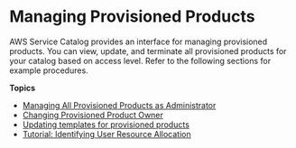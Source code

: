 # Managing Provisioned Products<a name="provisioned-products"></a>

AWS Service Catalog provides an interface for managing provisioned products\. You can view, update, and terminate all provisioned products for your catalog based on access level\. Refer to the following sections for example procedures\.

**Topics**
+ [Managing All Provisioned Products as Administrator](provisioned-products-admin.md)
+ [Changing Provisioned Product Owner](change-pp-owner.md)
+ [Updating templates for provisioned products](pp-templates.md)
+ [Tutorial: Identifying User Resource Allocation](provisioned-products-tutorial.md)
